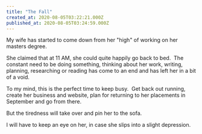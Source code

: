 ```yaml
---
title: "The Fall"
created_at: 2020-08-05T03:22:21.000Z
published_at: 2020-08-05T03:24:59.000Z
---
```

My wife has started to come down from her "high" of working on her masters degree.

She claimed that at 11 AM, she could quite happily go back to bed.  The constant need to be doing something, thinking about her work, writing, planning, researching or reading has come to an end and has left her in a bit of a void.

To my mind, this is the perfect time to keep busy.  Get back out running, create her business and website, plan for returning to her placements in September and go from there.

But the tiredness will take over and pin her to the sofa.

I will have to keep an eye on her, in case she slips into a slight depression.
